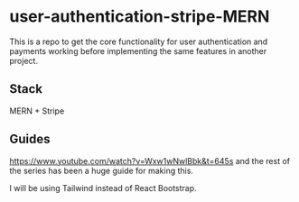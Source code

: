 # user-authentication-stripe-MERN

This is a repo to get the core functionality for user authentication and payments working before implementing the same features in another project.

## Stack

MERN + Stripe

## Guides
https://www.youtube.com/watch?v=Wxw1wNwlBbk&t=645s and the rest of the series has been a huge guide for making this.

I will be using Tailwind instead of React Bootstrap.

